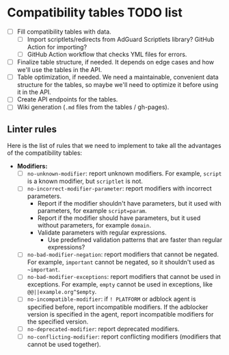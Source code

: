 # Compatibility tables TODO list

- [ ] Fill compatibility tables with data.
    - [ ] Import scriptlets/redirects from AdGuard Scriptlets library? GitHub Action for importing?
    - [ ] GitHub Action workflow that checks YML files for errors.
- [ ] Finalize table structure, if needed. It depends on edge cases and how we'll use the tables in the API.
- [ ] Table optimization, if needed. We need a maintainable, convenient data structure for the tables,
  so maybe we'll need to optimize it before using it in the API.
- [ ] Create API endpoints for the tables.
- [ ] Wiki generation (`.md` files from the tables / gh-pages).

## Linter rules

Here is the list of rules that we need to implement to take all the advantages of the compatibility tables:

- **Modifiers:**
    - [ ] `no-unknown-modifier`: report unknown modifiers.
      For example, `script` is a known modifier, but `scriptlet` is not.
    - [ ] `no-incorrect-modifier-parameter`: report modifiers with incorrect parameters.
        - Report if the modifier shouldn't have parameters, but it used with parameters, for example `script=param`.
        - Report if the modifier should have parameters, but it used without parameters, for example `domain`.
        - Validate parameters with regular expressions.
            - Use predefined validation patterns that are faster than regular expressions?
    - [ ] `no-bad-modifier-negation`: report modifiers that cannot be negated.
      For example, `important` cannot be negated, so it shouldn't used as `~important`.
    - [ ] `no-bad-modifier-exceptions`: report modifiers that cannot be used in exceptions.
      For example, `empty` cannot be used in exceptions, like `@@||example.org^$empty`.
    - [ ] `no-incompatible-modifier`: if `! PLATFORM` or adblock agent is specified before,
      report incompatible modifiers. If the adblocker version is specified in the agent,
      report incompatible modifiers for the specified version.
    - [ ] `no-deprecated-modifier`: report deprecated modifiers.
    - [ ] `no-conflicting-modifier`: report conflicting modifiers (modifiers that cannot be used together).
